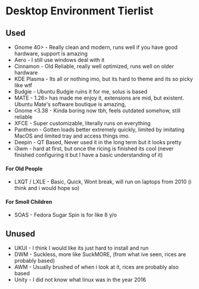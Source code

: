 # Desktop Environment Tierlist
<!--(dees nuts)-->
## Used
 - Gnome 40> - Really clean and modern, runs well if you have good hardware, support is amazing
 - Aero - I still use windows deal with it
 - Cinnamon - Old Reliable, really well optimized, runs well on older hardware
 - KDE Plasma - Its all or nothing imo, but its hard to theme and its so picky like wtf
 - Budgie - Ubuntu Budgie ruins it for me, solus is based
 - MATE - 1.26> has made me enjoy it, extensions are mid, but existent. Ubuntu Mate's software boutique is amazing,
 - Gnome <3.38 - Kinda boring now tbh, feels outdated somehow, still reliable
 -  XFCE - Super customizable, literally runs on everything
 - Pantheon - Gotten loads better extremely quickly, limited by imitating MacOS and limited tray and access things imo.
 - Deepin - QT Based, Never used it in the long term but it looks pretty
 - i3wm - hard at first, but once the ricing is finished its cool (never finished configuring it but I have a basic understanding of it)


#### For Old People
 - LXQT / LXLE - Basic, Quick, Wont break, will run on laptops from 2010 (i think and i would hope so)

#### For Smoll Children
 - SOAS - Fedora Sugar Spin is for like 8 y/o 


## Unused
 - UKUI - I think I would like its just hard to install and run
 - DWM - Suckless, more like SuckMORE, (from what ive seen, rices are probably based)
 - AWM - Usually brushed of when i look at it, rices are probably also based
 - Unity - I did not know what linux was in the year 2016